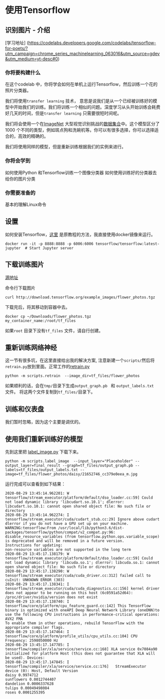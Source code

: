 # 使用Tensorflow 


## 识别图片 - 介绍

[学习地址] (https://codelabs.developers.google.com/codelabs/tensorflow-for-poets/?utm_campaign=chrome_series_machinelearning_063016&utm_source=gdev&utm_medium=yt-desc#0)

### 你将要构建什么

在这个codelab 中，你将学会如何在单机上运行Tensorflow，然后训练一个花的照片分类器。

我们将使用`transfer learning` 技术， 意思是说我们是从一个已经被训练好的模型中开始我们的训练。我们将训练一个相似的问题。深度学习从头开始训练会耗费好几天的时间，但是`transfer learning` 只需要很短时间呢。

我们将会使用一个在[ImageNet](http://image-net.org/) 大型视觉识别挑战的[数据集合](http://www.image-net.org/challenges/LSVRC/2012/)中。这个模型区分了1000 个不同的类型，例如斑点狗和洗碗机等。你可以有很多选择，你可以选择适合的，高效的精确的。

我们将使用同样的模型，但是重新训练根据我们的实例来进行。

### 你将会学到

如何使用Python 和Tensorflow训练一个图像分类器
如何使用训练好的分类器去给你的图片分类

### 你需要准备的

基本的理解Linux命令

## 设置

如何安装Tensorflow，[这里](https://codelabs.developers.google.com/codelabs/tensorflow-for-poets/?utm_campaign=chrome_series_machinelearning_063016&utm_source=gdev&utm_medium=yt-desc#1) 是原教程的方法，我直接使用docker镜像来运行。


	docker run -it -p 8888:8888 -p 6006:6006 tensorflow/tensorflow:latest-jupyter  # Start Jupyter server


## 下载训练图片
[源地址](https://codelabs.developers.google.com/codelabs/tensorflow-for-poets/?utm_campaign=chrome_series_machinelearning_063016&utm_source=gdev&utm_medium=yt-desc#2)

命令行下载图片

	curl http://download.tensorflow.org/example_images/flower_photos.tgz 

下载完后，将其移动到容器中去。

	docker cp ~/Downloads/flower_photos.tgz my_container_name:/root/tf_files

如果`root` 目录下没有`tf_files` 文件，请自行创建。


## 重新训练网络神经

这一节有很多坑，在这里直接给出我的解决方案, 注意新建一个`scripts/`然后将`retrain.py`放到里面。正常工作的[retrain.py](https://github.com/land-pack/tf/blob/master/retrain.py)




`python -m scripts.retrain  --image_dir=tf_files/flower_photos`


如果顺利的话，会在`tmp/`目录下生成`output_graph.pb ` 和 `output_labels.txt ` 文件。
将这两个文件复制到`tf_files/`目录下。



## 训练和仪表盘
我们暂时忽略，因为这个主要是调优的。


## 使用我们重新训练好的模型
先到这里把 [label_image.py](https://github.com/land-pack/tf/blob/master/label_image.py) 下载下来。

	python -m scripts.label_image  --input_layer="Placeholder" --output_layer=final_result --graph=tf_files/output_graph.pb --labels=tf_files/output_labels.txt --image=tf_files/flower_photos/daisy/21652746_cc379e0eea_m.jpg
	
运行完成可以查看到如下结果：

	2020-08-29 13:45:14.962201: W tensorflow/stream_executor/platform/default/dso_loader.cc:59] Could not load dynamic library 'libcudart.so.10.1'; dlerror: libcudart.so.10.1: cannot open shared object file: No such file or directory
	2020-08-29 13:45:14.962274: I tensorflow/stream_executor/cuda/cudart_stub.cc:29] Ignore above cudart dlerror if you do not have a GPU set up on your machine.
	WARNING:tensorflow:From /usr/local/lib/python3.6/dist-packages/tensorflow/python/compat/v2_compat.py:96: disable_resource_variables (from tensorflow.python.ops.variable_scope) is deprecated and will be removed in a future version.
	Instructions for updating:
	non-resource variables are not supported in the long term
	2020-08-29 13:45:17.138179: W tensorflow/stream_executor/platform/default/dso_loader.cc:59] Could not load dynamic library 'libcuda.so.1'; dlerror: libcuda.so.1: cannot open shared object file: No such file or directory
	2020-08-29 13:45:17.138290: W tensorflow/stream_executor/cuda/cuda_driver.cc:312] failed call to cuInit: UNKNOWN ERROR (303)
	2020-08-29 13:45:17.138341: I tensorflow/stream_executor/cuda/cuda_diagnostics.cc:156] kernel driver does not appear to be running on this host (6c0591a52d64): /proc/driver/nvidia/version does not exist
	2020-08-29 13:45:17.138740: I tensorflow/core/platform/cpu_feature_guard.cc:142] This TensorFlow binary is optimized with oneAPI Deep Neural Network Library (oneDNN)to use the following CPU instructions in performance-critical operations:  AVX2 FMA
	To enable them in other operations, rebuild TensorFlow with the appropriate compiler flags.
	2020-08-29 13:45:17.147464: I tensorflow/core/platform/profile_utils/cpu_utils.cc:104] CPU Frequency: 2598050000 Hz
	2020-08-29 13:45:17.147785: I tensorflow/compiler/xla/service/service.cc:168] XLA service 0x7084a90 initialized for platform Host (this does not guarantee that XLA will be used). Devices:
	2020-08-29 13:45:17.147845: I tensorflow/compiler/xla/service/service.cc:176]   StreamExecutor device (0): Host, Default Version
	daisy 0.9974712
	sunflowers 0.0012744407
	dandelion 0.0006337628
	tulips 0.00049498084
	roses 0.0001255395



